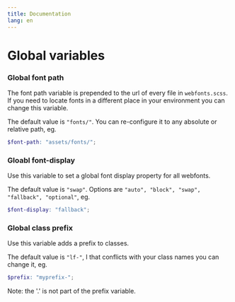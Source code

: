 ```yaml
---
title: Documentation
lang: en
---
```


# Global variables

### Global font path

The font path variable is prepended to the url of every file in `webfonts.scss`. If you need to locate fonts in a different place in your environment you can change this variable.

The default value is `"fonts/"`. You can re-configure it to any absolute or relative path, eg.

```scss
$font-path: "assets/fonts/";
```

### Gloabl font-display

Use this variable to set a global font display property for all webfonts.

The  default value is `"swap"`. Options are `"auto", "block", "swap", "fallback", "optional"`, eg.

```scss
$font-display: "fallback";
```

### Global class prefix

Use this variable adds a prefix to classes.

The default value is `"lf-"`, I that conflicts with your class names you can change it, eg.

```scss
$prefix: "myprefix-";
```

Note: the '.' is not part of the prefix variable.
